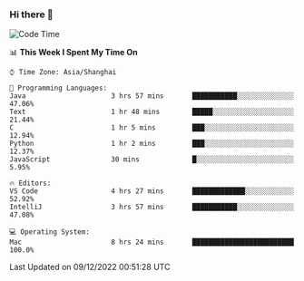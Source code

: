 ### Hi there 👋


<!--START_SECTION:waka-->
![Code Time](http://img.shields.io/badge/Code%20Time-948%20hrs%2020%20mins-blue)

📊 **This Week I Spent My Time On** 

```text
⌚︎ Time Zone: Asia/Shanghai

💬 Programming Languages: 
Java                     3 hrs 57 mins       ███████████░░░░░░░░░░░░░░   47.06% 
Text                     1 hr 48 mins        █████░░░░░░░░░░░░░░░░░░░░   21.44% 
C                        1 hr 5 mins         ███░░░░░░░░░░░░░░░░░░░░░░   12.94% 
Python                   1 hr 2 mins         ███░░░░░░░░░░░░░░░░░░░░░░   12.37% 
JavaScript               30 mins             █░░░░░░░░░░░░░░░░░░░░░░░░   5.95%

🔥 Editors: 
VS Code                  4 hrs 27 mins       █████████████░░░░░░░░░░░░   52.92% 
IntelliJ                 3 hrs 57 mins       ███████████░░░░░░░░░░░░░░   47.08%

💻 Operating System: 
Mac                      8 hrs 24 mins       █████████████████████████   100.0%

```


 Last Updated on 09/12/2022 00:51:28 UTC
<!--END_SECTION:waka-->

<!--
**SillyPasty/SillyPasty** is a ✨ _special_ ✨ repository because its `README.md` (this file) appears on your GitHub profile.

Here are some ideas to get you started:

- 🔭 I’m currently working on ...
- 🌱 I’m currently learning ...
- 👯 I’m looking to collaborate on ...
- 🤔 I’m looking for help with ...
- 💬 Ask me about ...
- 📫 How to reach me: ...
- 😄 Pronouns: ...
- ⚡ Fun fact: ...
-->


